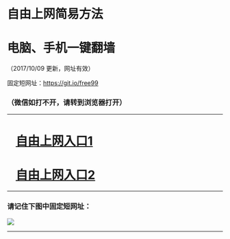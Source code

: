 ﻿# 自由上网简易方法

# 电脑、手机一键翻墙

（2017/10/09 更新，网址有效）

固定短网址：https://git.io/free99

### （微信如打不开，请转到浏览器打开）


***





# &nbsp;&nbsp; <a href="http://ft801420305.fwq-tz-1001.info/fwqtz01.html?t=100900131534 " target="_blank">自由上网入口1</a>
# &nbsp;&nbsp; <a href="http://ft1675129230.fwq-tz-1002.info/fwqtz02.html?t=100900119434 " target="_blank">自由上网入口2</a>
***

### 请记住下图中固定短网址：

<img src="https://s3-us-west-2.amazonaws.com/fwq-1001/yjfq-20170905okok.png" /> 


***

